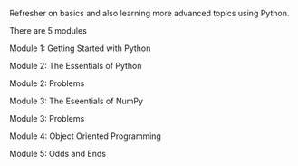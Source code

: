Refresher on basics and also learning more advanced topics using Python.

There are 5 modules

Module 1: Getting Started with Python

Module 2: The Essentials of Python

Module 2: Problems

Module 3: The Eseentials of NumPy

Module 3: Problems

Module 4: Object Oriented Programming

Module 5: Odds and Ends


